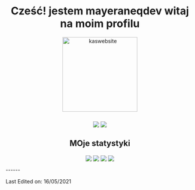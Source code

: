 <h1 align="center">Cześć! jestem mayeraneqdev witaj na moim profilu</h1>
<p align="center">
	<a href="https://www.instagram.com/mayeraneq/" target="blank"
		><img
			align="center"
			src="https://cdn.discordapp.com/icons/853008393182773289/6206ea32fa97a5eb23a0bd8c21b1259b.webp?size=2048"
			alt="kaswebsite"
			height="200"
			width="200"
	/></a>
</p>

<h3 align="center"Młody programista który robi wszystko z nudow</h3>
<p align="center">
	<img
		align="center"
		src="https://img.shields.io/badge/Profile%20Views-226-blue"
	/>
	<img
		align="center"
		src="https://img.shields.io/badge/In%20all%20github%20repositories%20I%20have%20written-10756%20lines%20of%20code-blue"
	/>
</p>

<h2 align="center">MOje statystyki</h2>
<p align="center">
	<img
		align="center"
		src="https://github-readme-stats.vercel.app/api/top-langs/?username=mayeraneqdev&&layout=compact&bg_color=0,73FA79,73FDFF,7A81FF&theme=graywhite"
	/>
	<img
		align="center"
		src="https://github-readme-stats.vercel.app/api?username=mayeraneqdev&count_private=true&show_icons=trueline_height=21&bg_color=0,EC6C6C,FFD479,FFFC79,73FA79&theme=graywhite"
	/>
	<img align="center" src="https://github-readme-streak-stats.herokuapp.com/?user=mayeraneqdev&theme=dracula">
	<img
		align="center"
		src="https://github-profile-trophy.vercel.app/?username=soham4abc&theme=onedark"
	/>
</p>
------


Last Edited on: 16/05/2021
